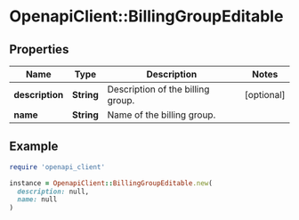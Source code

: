 # OpenapiClient::BillingGroupEditable

## Properties

| Name | Type | Description | Notes |
| ---- | ---- | ----------- | ----- |
| **description** | **String** | Description of the billing group. | [optional] |
| **name** | **String** | Name of the billing group. |  |

## Example

```ruby
require 'openapi_client'

instance = OpenapiClient::BillingGroupEditable.new(
  description: null,
  name: null
)
```

